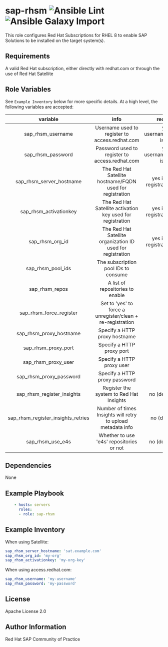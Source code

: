 # sap-rhsm ![Ansible Lint](https://github.com/redhat-sap/sap-rhsm/workflows/Ansible%20Lint/badge.svg?branch=master) ![Ansible Galaxy Import](https://github.com/redhat-sap/sap-rhsm/workflows/Ansible%20Galaxy%20Import/badge.svg?branch=master)

This role configures Red Hat Subscriptions for RHEL 8 to enable SAP Solutions to be installed on the target system(s).

## Requirements

A valid Red Hat subscription, either directly with redhat.com or through the use of Red Hat Satellite

## Role Variables

See `Example Inventory` below for more specific details. At a high level, the following variables are accepted:

| variable | info | required? |
|:--------:|:----:|:---------:|
|sap_rhsm_username|Username used to register to access.redhat.com|yes if username/password is used|
|sap_rhsm_password|Password used to register to access.redhat.com|yes if username/password is used|
|sap_rhsm_server_hostname|The Red Hat Satellite hostname/FQDN used for registration|yes if Satellite registration is used|
|sap_rhsm_activationkey|The Red Hat Satellite activation key used for registration|yes if Satellite registration is used|
|sap_rhsm_org_id|The Red Hat Satellite organization ID used for registration|yes if Satellite registration is used|
|sap_rhsm_pool_ids|The subscription pool IDs to consume|no|
|sap_rhsm_repos|A list of repositories to enable|no|
|sap_rhsm_force_register|Set to 'yes' to force a unregister/clean + re-registration|no|
|sap_rhsm_proxy_hostname|Specify a HTTP proxy hostname|no|
|sap_rhsm_proxy_port|Specify a HTTP proxy port|no|
|sap_rhsm_proxy_user|Specify a HTTP proxy user|no|
|sap_rhsm_proxy_password|Specify a HTTP proxy password|no|
|sap_rhsm_register_insights|Register the system to Red Hat Insights|no (default true)|
|sap_rhsm_register_insights_retries|Number of times Insights will retry to upload metadata info|no (default 10)|
|sap_rhsm_use_e4s|Whether to use 'e4s' repositories or not|no (default true)|

## Dependencies

None

## Example Playbook

```yaml
    - hosts: servers
      roles:
      - role: sap-rhsm
```

## Example Inventory

When using Satellite:

```yaml
sap_rhsm_server_hostname: 'sat.example.com'
sap_rhsm_org_id: 'my-org'
sap_rhsm_activationkey: 'my-org-key'
```

When using access.redhat.com:

```yaml
sap_rhsm_username: 'my-username'
sap_rhsm_password: 'my-password'
```

## License

Apache License 2.0

## Author Information

Red Hat SAP Community of Practice
